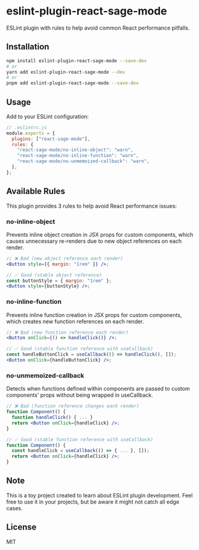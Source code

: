 # eslint-plugin-react-sage-mode

ESLint plugin with rules to help avoid common React performance pitfalls.

## Installation

```bash
npm install eslint-plugin-react-sage-mode --save-dev
# or
yarn add eslint-plugin-react-sage-mode --dev
# or
pnpm add eslint-plugin-react-sage-mode --save-dev
```

## Usage

Add to your ESLint configuration:

```js
// .eslintrc.js
module.exports = {
  plugins: ["react-sage-mode"],
  rules: {
    "react-sage-mode/no-inline-object": "warn",
    "react-sage-mode/no-inline-function": "warn",
    "react-sage-mode/no-unmemoized-callback": "warn",
  },
};
```

## Available Rules

This plugin provides 3 rules to help avoid React performance issues:

### no-inline-object

Prevents inline object creation in JSX props for custom components, which causes unnecessary re-renders due to new object references on each render.

```jsx
// ❌ Bad (new object reference each render)
<Button style={{ margin: "1rem" }} />;

// ✅ Good (stable object reference)
const buttonStyle = { margin: "1rem" };
<Button style={buttonStyle} />;
```

### no-inline-function

Prevents inline function creation in JSX props for custom components, which creates new function references on each render.

```jsx
// ❌ Bad (new function reference each render)
<Button onClick={() => handleClick()} />;

// ✅ Good (stable function reference with useCallback)
const handleButtonClick = useCallback(() => handleClick(), []);
<Button onClick={handleButtonClick} />;
```

### no-unmemoized-callback

Detects when functions defined within components are passed to custom components' props without being wrapped in useCallback.

```jsx
// ❌ Bad (function reference changes each render)
function Component() {
  function handleClick() { ... }
  return <Button onClick={handleClick} />;
}

// ✅ Good (stable function reference with useCallback)
function Component() {
  const handleClick = useCallback(() => { ... }, []);
  return <Button onClick={handleClick} />;
}
```

## Note

This is a toy project created to learn about ESLint plugin development. Feel free to use it in your projects, but be aware it might not catch all edge cases.

## License

MIT
